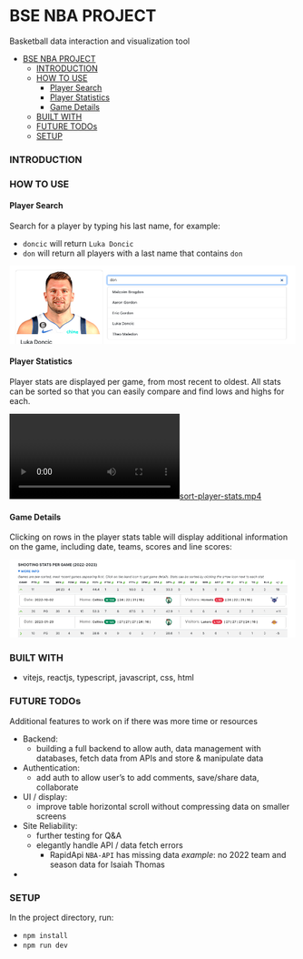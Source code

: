 # BSE NBA PROJECT
Basketball data interaction and visualization tool

- [BSE NBA PROJECT](#bse-nba-project)
    - [INTRODUCTION](#introduction)
    - [HOW TO USE](#how-to-use)
      - [Player Search](#player-search)
      - [Player Statistics](#player-statistics)
      - [Game Details](#game-details)
    - [BUILT WITH](#built-with)
    - [FUTURE TODOs](#future-todos)
    - [SETUP](#setup)

### INTRODUCTION

### HOW TO USE
#### Player Search
Search for a player by typing his last name, for example:

- `doncic` will return `Luka Doncic`
- `don` will return all players with a last name that contains `don`

![screen-find-player-name.png](screenshots/screen-find-player-name.png)

#### Player Statistics
Player stats are displayed per game, from most recent to oldest. All stats can be sorted so that you can easily compare and find lows and highs for each.

[![sort-player-stats.mp4](screenshots/sort-player-stats.mp4)](screenshots/sort-player-stats.mp4)

#### Game Details
Clicking on rows in the player stats table will display additional information on the game, including date, teams, scores and line scores:

![toggle-game-details.png](screenshots/toggle-game-details.png)

### BUILT WITH

- vitejs, reactjs, typescript, javascript, css, html

### FUTURE TODOs

Additional features to work on if there was more time or resources

- Backend:
    - building a full backend to allow auth, data management with databases, fetch data from APIs and store & manipulate data
- Authentication:
    - add auth to allow user’s to add comments, save/share data, collaborate
- UI / display:
    - improve table horizontal scroll without compressing data on smaller screens
- Site Reliability:
    - further testing for Q&A
    - elegantly handle API / data fetch errors
        - RapidApi `NBA-API` has missing data
        *example*: no 2022 team and season data for Isaiah Thomas
-

### SETUP

In the project directory, run:

- `npm install`
- `npm run dev`
